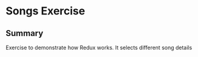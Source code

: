 # Songs Exercise

## Summary
Exercise to demonstrate how Redux works. It selects different song details
